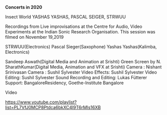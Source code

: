 **Concerts in 2020**

Insect World
YASHAS YASHAS, PASCAL SEIGER, STRWUU

Recordings from Live improvisations at the Centre for Audio, Video Experiments at the Indian Sonic Research Organisation. This session was filmed on November 19,2019

STRWUU(Electronics)
Pascal Sieger(Saxophone)
Yashas Yashas(Kalimba, Electronics)

Sandeep Aswath(Digital Media and Animation at Srishti)
Green Screen by N. SharathKumar(Digital Media, Animation and VFX at Srishti)
Camera : Nishant Srinivasan
Camera : Sushil Sylvester
Video Effects: Sushil Sylvester
Video Editing: Sushil Sylvester
Sound Recording and Editing: Lukas Fütterer
Support: BangaloreResidency, Goethe-Institute Bangalore

Video

https://www.youtube.com/playlist?list=PL7VfJ0MCP8Ptdca6bkXC4I9T6rMIs16XB

